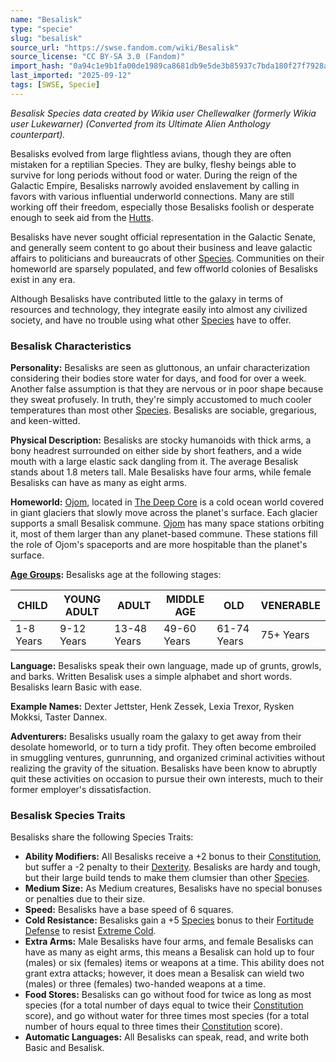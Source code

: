 ```yaml
---
name: "Besalisk"
type: "specie"
slug: "besalisk"
source_url: "https://swse.fandom.com/wiki/Besalisk"
source_license: "CC BY-SA 3.0 (Fandom)"
import_hash: "0a94c1e9b1fa00de1989ca8681db9e5de3b85937c7bda180f27f7928a2e4dea8"
last_imported: "2025-09-12"
tags: [SWSE, Specie]
---
```

*Besalisk Species data created by Wikia user Chellewalker (formerly Wikia user Lukewarner) (Converted from its Ultimate Alien Anthology counterpart).*

Besalisks evolved from large flightless avians, though they are often mistaken for a reptilian Species. They are bulky, fleshy beings able to survive for long periods without food or water. During the reign of the Galactic Empire, Besalisks narrowly avoided enslavement by calling in favors with various influential underworld connections. Many are still working off their freedom, especially those Besalisks foolish or desperate enough to seek aid from the [Hutts](https://swse.fandom.com/wiki/Hutts).

Besalisks have never sought official representation in the Galactic Senate, and generally seem content to go about their business and leave galactic affairs to politicians and bureaucrats of other [Species](https://swse.fandom.com/wiki/Species). Communities on their homeworld are sparsely populated, and few offworld colonies of Besalisks exist in any era.

Although Besalisks have contributed little to the galaxy in terms of resources and technology, they integrate easily into almost any civilized society, and have no trouble using what other [Species](https://swse.fandom.com/wiki/Species) have to offer.

### Besalisk Characteristics
**Personality:** Besalisks are seen as gluttonous, an unfair characterization considering their bodies store water for days, and food for over a week. Another false assumption is that they are nervous or in poor shape because they sweat profusely. In truth, they're simply accustomed to much cooler temperatures than most other [Species](https://swse.fandom.com/wiki/Species). Besalisks are sociable, gregarious, and keen-witted.

**Physical Description:** Besalisks are stocky humanoids with thick arms, a bony headrest surrounded on either side by short feathers, and a wide mouth with a large elastic sack dangling from it. The average Besalisk stands about 1.8 meters tall. Male Besalisks have four arms, while female Besalisks can have as many as eight arms.

**Homeworld:** [Ojom](https://swse.fandom.com/wiki/Ojom), located in [The Deep Core](https://swse.fandom.com/wiki/The_Deep_Core) is a cold ocean world covered in giant glaciers that slowly move across the planet's surface. Each glacier supports a small Besalisk commune. [Ojom](https://swse.fandom.com/wiki/Ojom) has many space stations orbiting it, most of them larger than any planet-based commune. These stations fill the role of Ojom's spaceports and are more hospitable than the planet's surface.

**[Age Groups](https://swse.fandom.com/wiki/Age_Groups):** Besalisks age at the following stages:

| CHILD | YOUNG ADULT | ADULT | MIDDLE AGE | OLD | VENERABLE |
| --- | --- | --- | --- | --- | --- |
| 1-8 Years | 9-12 Years | 13-48 Years | 49-60 Years | 61-74 Years | 75+ Years |

**Language:** Besalisks speak their own language, made up of grunts, growls, and barks. Written Besalisk uses a simple alphabet and short words. Besalisks learn Basic with ease.

**Example Names:** Dexter Jettster, Henk Zessek, Lexia Trexor, Rysken Mokksi, Taster Dannex.

**Adventurers:** Besalisks usually roam the galaxy to get away from their desolate homeworld, or to turn a tidy profit. They often become embroiled in smuggling ventures, gunrunning, and organized criminal activities without realizing the gravity of the situation. Besalisks have been know to abruptly quit these activities on occasion to pursue their own interests, much to their former employer's dissatisfaction.

### Besalisk Species Traits
Besalisks share the following Species Traits:
- **Ability Modifiers:** All Besalisks receive a +2 bonus to their [Constitution](https://swse.fandom.com/wiki/Constitution), but suffer a -2 penalty to their [Dexterity](https://swse.fandom.com/wiki/Dexterity). Besalisks are hardy and tough, but their large build tends to make them clumsier than other [Species](https://swse.fandom.com/wiki/Species).
- **Medium Size:** As Medium creatures, Besalisks have no special bonuses or penalties due to their size.
- **Speed:** Besalisks have a base speed of 6 squares.
- **Cold Resistance:** Besalisks gain a +5 [Species](https://swse.fandom.com/wiki/Species) bonus to their [Fortitude Defense](https://swse.fandom.com/wiki/Fortitude_Defense) to resist [Extreme Cold](https://swse.fandom.com/wiki/Extreme_Cold).
- **Extra Arms:** Male Besalisks have four arms, and female Besalisks can have as many as eight arms, this means a Besalisk can hold up to four (males) or six (females) items or weapons at a time. This ability does not grant extra attacks; however, it does mean a Besalisk can wield two (males) or three (females) two-handed weapons at a time.
- **Food Stores:** Besalisks can go without food for twice as long as most species (for a total number of days equal to twice their [Constitution](https://swse.fandom.com/wiki/Constitution) score), and go without water for three times most species (for a total number of hours equal to three times their [Constitution](https://swse.fandom.com/wiki/Constitution) score).
- **Automatic Languages:** All Besalisks can speak, read, and write both Basic and Besalisk.